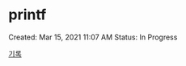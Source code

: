 # printf

Created: Mar 15, 2021 11:07 AM
Status: In Progress

[ 기록](printf%20c617d548344d460fa9f9cdfa67ddd5b3/%E1%84%80%E1%85%B5%E1%84%85%E1%85%A9%E1%86%A8%20bf001237426e4a73b00740ebf503291a.csv)